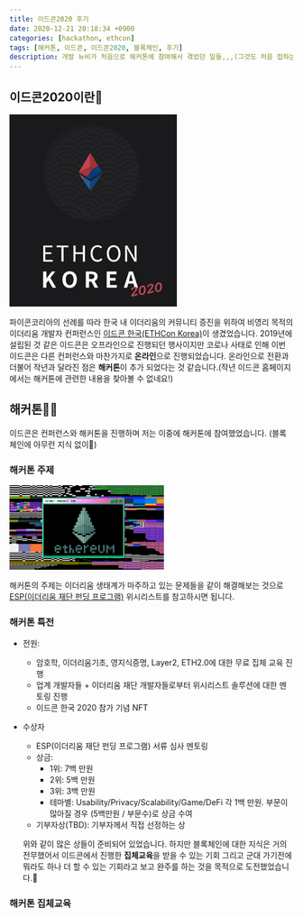 ```yaml
---
title: 이드콘2020 후기
date: 2020-12-21 20:18:34 +0900
categories: [hackathon, ethcon]
tags: [해커톤, 이드콘, 이드콘2020, 블록체인, 후기]
description: 개발 뉴비가 처음으로 해커톤에 참여해서 겪었던 일들,,,(그것도 처음 접하는 주제인 블!록!체!인)
---
```


## 이드콘2020이란🙌

![ds](./images/2020-12-21-19-17-29.png)

파이콘코리아의 선례를 따라 한국 내 이더리움의 커뮤니티 증진을 위하여 비영리 목적의 이더리움 개발자 컨퍼런스인 [이드콘 한국(ETHCon Korea)](https://ethcon.kr/)이 생겼었습니다. 2019년에 설립된 것 같은 이드콘은 오프라인으로 진행되던 행사이지만 코로나 사태로 인해 이번 이드콘은 다른 컨퍼런스와 마찬가지로 **온라인**으로 진행되었습니다. 온라인으로 전환과 더불어 작년과 달라진 점은 **해커톤**이 추가 되었다는 것 같습니다.(작년 이드콘 홈페이지에서는 해커톤에 관련한 내용을 찾아볼 수 없네요!)

## 해커톤👨‍💻

이드콘은 컨퍼런스와 해커톤을 진행하며 저는 이중에 해커톤에 참여했었습니다. (블록체인에 아무런 지식 없이🤪)

### 해커톤 주제

![ds](./images/2020-12-21-19-01-18.png)

해커톤의 주제는 이더리움 생태계가 마주하고 있는 문제들을 같이 해결해보는 것으로 [ESP(이더리움 재단 펀딩 프로그램)](https://esp.ethereum.foundation/en/wishlist/) 위시리스트를 참고하시면 됩니다.

### 해커톤 특전

- 전원:

  - 암호학, 이더리움기초, 영지식증명, Layer2, ETH2.0에 대한 무료 집체 교육 진행
  - 업계 개발자들 + 이더리움 재단 개발자들로부터 위시리스트 솔루션에 대한 멘토링 진행
  - 이드콘 한국 2020 참가 기념 NFT

- 수상자

  - ESP(이더리움 재단 펀딩 프로그램) 서류 심사 멘토링
  - 상금:
    - 1위: 7백 만원
    - 2위: 5백 만원
    - 3위: 3백 만원
    - 테마별: Usability/Privacy/Scalability/Game/DeFi 각 1백 만원. 부문이 많아질 경우 (5백만원 / 부문수)로 상금 수여
  - 기부자상(TBD): 기부자께서 직접 선정하는 상

  위와 같이 많은 상들이 준비되어 있었습니다. 하지만 블록체인에 대한 지식은 거의 전무했어서 이드콘에서 진행한 **집체교육**을 받을 수 있는 기회 그리고 군대 가기전에 뭐라도 하나 더 할 수 있는 기회라고 보고 완주를 하는 것을 목적으로 도전했었습니다.💪

### 해커톤 집체교육
